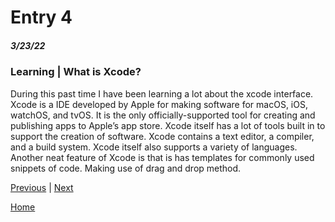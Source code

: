 # Entry 4
##### 3/23/22

### Learning | What is Xcode?
During this past time I have been learning a lot about the xcode interface. Xcode is a IDE developed by Apple for making software for macOS, iOS, watchOS, and tvOS. It is the only officially-supported tool for creating and publishing apps to Apple’s app store. Xcode itself has a lot of tools built in to support the creation of software. Xcode contains a text editor, a compiler, and a build system. Xcode itself also supports a variety of languages. Another neat feature of Xcode is that is has templates for commonly used snippets of code. Making use of drag and drop method. 

[Previous](entry03.md) | [Next](entry05.md)

[Home](../README.md)
